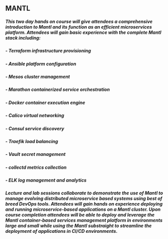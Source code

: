 ## MANTL

##### This two day hands on course will give attendees a comprehensive introduction to Mantl and its function as an efficient microservices platform. Attendees will gain basic experience with the complete Mantl stack including:

##### - Terraform infrastructure provisioning
##### - Ansible platform configuration
##### - Mesos cluster management
##### - Marathon containerized service orchestration
##### - Docker container execution engine
##### - Calico virtual networking
##### - Consul service discovery
##### - Traefik load balancing
##### - Vault secret management
##### - collectd metrics collection
##### - ELK log management and analytics

##### Lecture and lab sessions collaborate to demonstrate the use of Mantl to manage evolving distributed microservice based systems using best of breed DevOps tools. Attendees will gain hands on experience deploying and running microservice-based applications on a Mantl cluster. Upon course completion attendees will be able to deploy and leverage the Mantl container-based services management platform in environments large and small while using the Mantl substraight to streamline the deployment of applications in CI/CD environments.